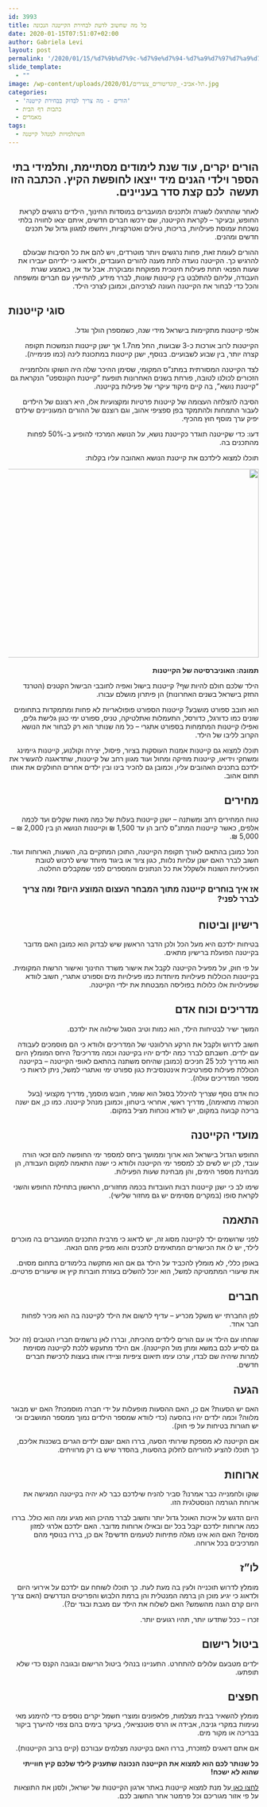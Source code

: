 ```yaml
---
id: 3993
title: כל מה שחשוב לדעת לבחירת הקייטנה הנכונה
date: 2020-01-15T07:51:07+02:00
author: Gabriela Levi
layout: post
permalink: '/2020/01/15/%d7%9b%d7%9c-%d7%9e%d7%94-%d7%a9%d7%97%d7%a9%d7%95%d7%91-%d7%9c%d7%93%d7%a2%d7%aa-%d7%9c%d7%91%d7%97%d7%99%d7%a8%d7%aa-%d7%94%d7%a7%d7%99%d7%99%d7%98%d7%a0%d7%94-%d7%94%d7%a0%d7%9b%d7%95%d7%a0%d7%94/'
slide_template:
  - ""
image: /wp-content/uploads/2020/01/תל-אביב-_קונדיטורים_צעירים.jpg
categories:
  - 'הורים - מה צריך לבדוק בבחירת קייטנה'
  - כתבות דף הבית
  - מאמרים
tags:
  - השתלמויות למנהל קייטנה
---
```

<h2 dir="rtl">
  <strong>הורים יקרים, עוד שנת לימודים מסתיימת, ותלמידי בתי הספר וילדי הגנים מיד ייצאו לחופשת הקיץ. הכתבה הזו תעשה  לכם קצת סדר בעניינים.</strong>
</h2>

<p dir="rtl">
  לאחר שהתרגלו לשגרה ולתכנים המועברים במוסדות החינוך, הילדים נרגשים לקראת החופש, ובעיקר – לקראת הקייטנה, שם ירכשו חברים חדשים, איתם יצאו לחוויה בלתי נשכחת עמוסת פעילויות, בריכות, טיולים ואטרקציות, ויחשפו למגוון גדול של תכנים חדשים ומהנים.
</p>

<p dir="rtl">
  ההורים לעומת זאת, פחות נרגשים ויותר מוטרדים, ויש להם את כל הסיבות שבעולם להרגיש כך. הקייטנה נועדה לתת מענה להורים העובדים, ולדאוג כי ילדיהם יעבירו את שעות הפנאי תחת פעילות חינוכית מפוקחת ומבוקרת. אבל עד אז, באמצע שגרת העבודה, עליהם להתלבט בין קייטנות שונות, לברר מידע, להתייעץ עם חברים ומשפחה והכל כדי לבחור את הקייטנה העונה לצרכיהם, וכמובן לצרכי הילד.
</p>

## **סוגי קייטנות**

<p dir="rtl">
  אלפי קייטנות מתקיימות בישראל מידי שנה, כשמספרן הולך וגדל.
</p>

<p dir="rtl">
  הקייטנות לרוב אורכות כ-3 שבועות, החל מה1.7 אך ישנן קייטנות הנמשכות תקופה קצרה יותר, בין שבוע לשבועיים. בנוסף, ישנן קייטנות במתכונת לינה (כמו פנימייה).
</p>

<p dir="rtl">
  לצד הקייטנה המסורתית במתנ&#8221;ס המקומי, שסימן ההיכר שלה היה השוקו והלחמנייה הזכורים לכולנו לטובה, פורחת בשנים האחרונות תופעת &#8220;קייטנת הקונספט&#8221; הנקראת גם &#8220;קייטנת נושא&#8221;, בה קיים מיקוד עיקרי של פעילות בקייטנה.
</p>

<p dir="rtl">
  הסיבה להצלחה העצומה של קייטנות פרטיות ומקצועיות אלו, היא רצונם של הילדים  לעבור התמחות ולהתמקד בפן ספציפי אהוב, וגם רוצנם של ההורים המעוניינים שילדם יפיק ערך מוסף חוץ מהכיף.
</p>

<p dir="rtl">
  דעו: כדי שקייטנה תוגדר כקייטנת נושא, על הנושא המרכזי להופיע ב-50% לפחות מהתכנים בה.
</p>

<p dir="rtl">
  תוכלו למצוא לילדכם את קייטנת הנושא האהובה עליו בקלות:
</p>

<p dir="rtl">
  <img src="files/news/thumbnail_קונדיטורים_צעירים.jpg" alt="" data-cke-saved-src="files/news/thumbnail_קונדיטורים_צעירים.jpg" /><img class="alignnone size-full wp-image-146" src="/wp-content/uploads/2020/01/תל-אביב-_קונדיטורים_צעירים.jpg" alt="" width="790" height="380" srcset="/wp-content/uploads/2020/01/תל-אביב-_קונדיטורים_צעירים.jpg 790w, /wp-content/uploads/2020/01/תל-אביב-_קונדיטורים_צעירים-300x144.jpg 300w" sizes="(max-width: 790px) 100vw, 790px" />
</p>

<p dir="rtl">
  <strong>תמונה: האוניברסיטה של הקייטנות</strong>
</p>

<p dir="rtl">
  הילד שלכם חולם להיות שף? קייטנות בישול ואפיה לחובבי הבישול הקטנים (הטרנד החזק בישראל בשנים האחרונות) הן פיתרון מושלם עבורו.
</p>

<p dir="rtl">
  הוא חובב ספורט מושבע? קייטנות הספורט פופולאריות לא פחות ומתמקדות בתחומים שונים כמו כדורגל, כדורסל, התעמלות ואתלטיקה, טניס, ספורט ימי כגון גלישת גלים, ואפילו קייטנות המתמחות בספורט אתגרי – כל מה שנותר הוא רק לבחור את הנושא הקרוב לליבו של הילד.
</p>

<p dir="rtl">
  תוכלו למצוא גם קייטנות אמנות העוסקות בציור, פיסול, יצירה וקולנוע, קייטנות גיימינג ומשחקי וידיאו, קייטנות מוזיקה ומחול ועוד מגוון רחב של קייטנות, שתדאגנה להעשיר את ילדכם בתכנים האהובים עליו, וכמובן גם להכיר בינו ובין ילדים אחרים החולקים את אותו תחום אהוב.
</p>

<h2 dir="rtl">
  <strong>מחירים</strong>
</h2>

<p dir="rtl">
  טווח המחירים רחב ומשתנה &#8211; ישנן קייטנות בעלות של כמה מאות שקלים ועד לכמה אלפים, כאשר קייטנות המתנ&#8221;ס לרוב הן עד 1,500 ₪ וקייטנות הנושא הן בין 2,000 ₪ &#8211; 5,000 ₪.
</p>

<p dir="rtl">
  הכל כמובן בהתאם לאורך תקופת הקייטנה, התוכן המתקיים בה, השעות, הארוחות ועוד. חשוב לברר האם ישנן עלויות נלוות, כגון ציוד או ביגוד מיוחד שיש לרכוש לטובת הפעילויות השונות ולשקלל את כל הנתונים והמספרים לפני שמקבלים החלטה.
</p>

<h3 dir="rtl">
</h3>

<h3 dir="rtl">
  <strong>אז איך בוחרים קייטנה מתוך המבחר העצום המוצע היום? ומה צריך לברר לפני?</strong>
</h3>

<h2 dir="rtl">
  <strong>רישיון וביטוח</strong>
</h2>

<p dir="rtl">
  בטיחות ילדכם היא מעל הכל ולכן הדבר הראשון שיש לבדוק הוא כמובן האם מדובר בקייטנה הפועלת ברישיון מתאים.
</p>

<p dir="rtl">
  על פי חוק, על מפעיל הקייטנה לקבל את אישור משרד החינוך ואישור הרשות המקומית. בקייטנות הכוללות פעילויות מיוחדות כמו פעילויות מים וספורט אתגרי, חשוב לוודא שפעילויות אלו כלולות בפוליסה המבטחת את ילדי הקייטנה.
</p>

<h2 dir="rtl">
  <strong>מדריכים וכוח אדם</strong>
</h2>

<p dir="rtl">
  המשך ישיר לבטיחות הילד, הוא כמות וטיב הסגל שילווה את ילדכם.
</p>

<p dir="rtl">
  חשוב לדרוש ולקבל את הרקע הרלוונטי של המדריכים ולוודא כי הם מוסמכים לעבודה עם ילדים. חשבתם לברר כמה ילדים יהיו בקייטנה וכמה מדריכים? היחס המומלץ היום הוא מדריך לכל 25 חניכים (כמובן שהיחס משתנה בהתאם לאופי הקייטנה – בקייטנה הכוללת פעילות ספורטיבית אינטנסיבית כגון ספורט ימי ואתגרי למשל, ניתן לראות כי מספר המדריכים עולה).
</p>

<p dir="rtl">
  כוח אדם נוסף שצריך להיכלל בסגל הוא שומר, חובש מוסמך, מדריך מקצועי (בעל הכשרה מתאימה), מדריך ראשי, אחראי ביטחון, וכמובן מנהל קייטנה. כמו כן, אם ישנה בריכה קבועה במקום, יש לוודא נוכחות מציל במקום.
</p>

<h2 dir="rtl">
  <strong>מועדי הקייטנה</strong>
</h2>

<p dir="rtl">
  החופש הגדול בישראל הוא ארוך וממושך ביחס למספר ימי החופשה להם זכאי הורה עובד, לכן יש לשים לב למספר ימי הקייטנה ולוודא כי ישנה התאמה למקום העבודה, הן מבחינת מספר הימים, והן מבחינת שעות הפעילות.
</p>

<p dir="rtl">
  שימו לב כי ישנן קייטנות רבות העובדות בכמה מחזורים, הראשון בתחילת החופש והשני לקראת סופו (במקרים מסוימים יש גם מחזור שלישי).
</p>

<h2 dir="rtl">
  <strong>התאמה</strong>
</h2>

<p dir="rtl">
  לפני שרושמים ילד לקייטנה מסוג זה, יש לדאוג כי מרבית התכנים המועברים בה מוכרים לילד, יש לו את הכישורים המתאימים לתכנים והוא מפיק מהם הנאה.
</p>

<p dir="rtl">
  באופן כללי, לא מומלץ להכביד על הילד גם אם הוא מתקשה בלימודים בתחום מסוים. את שיעורי המתמטיקה למשל, הוא יוכל להשלים בעזרת חוברות קיץ או שיעורים פרטיים.
</p>

<h2 dir="rtl">
  <strong>חברים</strong>
</h2>

<p dir="rtl">
  לפן החברתי יש משקל מכריע – עדיף לרשום את הילד לקייטנה בה הוא מכיר לפחות חבר אחד.
</p>

<p dir="rtl">
  שוחחו עם הילד או עם הורים לילדים מהכיתה, ובררו לאן נרשמים חבריו הטובים (זה יכול גם לסייע לכם במשא ומתן מול הקייטנה). אם הילד מתעקש ללכת לקייטנה מסוימת למרות שיהיה שם לבדו, ערכו עימו תיאום ציפיות וציידו אותו בעצות לרכישת חברים חדשים.
</p>

<h2 dir="rtl">
  <strong>הגעה</strong>
</h2>

<p dir="rtl">
  האם יש הסעות? אם כן, האם ההסעות מופעלות על ידי חברה מוסמכת? האם יש מבוגר מלווה? וכמה ילדים יהיו בהסעה (כדי לוודא שמספר הילדים נמוך ממספר המושבים וכי יש חגורות בטיחות על פי חוק).
</p>

<p dir="rtl">
  אם הקייטנה לא מספקת שירותי הסעה, בררו האם ישנם ילדים הגרים בשכנות אליכם, כך תוכלו להציע להוריהם לחלוק בהסעות, בהסדר שיש בו רק מרוויחים.
</p>

<h2 dir="rtl">
  <strong>ארוחות</strong>
</h2>

<p dir="rtl">
  שוקו ולחמנייה כבר אמרנו? סביר להניח שילדכם כבר לא יהיה בקייטנה המגישה את ארוחת הגורמה הנוסטלגית הזו.
</p>

<p dir="rtl">
  היום הדגש על איכות האוכל גדול יותר וחשוב לברר מהיכן הוא מגיע ומה הוא כולל. בררו כמה ארוחות ילדכם יקבל בכל יום ובאילו ארוחות מדובר. האם ילדכם אלרגי למזון מסוים? האם הוא אינו מגלה פתיחות לטעמים חדשים? אם כן, בררו בנוסף מהם המרכיבים בכל ארוחה.
</p>

<h2 dir="rtl">
  <strong>לו&#8221;ז</strong>
</h2>

<p dir="rtl">
  מומלץ לדרוש תוכנייה ולעין בה מעת לעת. כך תוכלו לשוחח עם ילדכם על אירועי היום ולדאוג כי יגיע מוכן הן ברמה המנטלית והן ברמת הלבוש והפריטים הנדרשים (האם צריך היום קרם הגנה מהשמש? האם לשלוח את הילד עם מגבת ובגד ים?).
</p>

<p dir="rtl">
  זכרו – ככל שתדעו יותר, תהיו רגועים יותר.
</p>

<h2 dir="rtl">
  <strong>ביטול רישום</strong>
</h2>

<p dir="rtl">
  ילדים מטבעם עלולים להתחרט. התעניינו בנהלי ביטול הרישום ובגובה הקנס כדי שלא תופתעו.
</p>

<h2 dir="rtl">
  <strong>חפצים</strong>
</h2>

<p dir="rtl">
  מומלץ להשאיר בבית מצלמות, פלאפונים ומוצרי חשמל יקרים נוספים כדי להימנע מאי נעימות במקרי גניבה, אבידה או הרס פוטנציאלי, בעיקר בימים בהם צפוי להיערך ביקור בבריכה או מקור מים.
</p>

<p dir="rtl">
  אם אתם דואגים למזכרת, בררו האם בקייטנה מצלמים עבורכם (קיים ברוב הקייטנות).
</p>

<p dir="rtl">
  <strong>כל שנותר לכם הוא למצוא את הקייטנה הנכונה שתעניק לילד שלכם קיץ חווייתי שהוא לא ישכח!</strong>
</p>

<p dir="rtl">
  <a href="https://www.kayt.co.il/index.php?dir=site&page=camps&op=list" target="_blank" rel="noopener noreferrer" data-cke-saved-href="https://www.kayt.co.il/index.php?dir=site&page=camps&op=list"><u>לחצו כאן </u></a>על מנת למצוא קייטנות באתר ארגון הקייטנות של ישראל, ולסנן את התוצאות על פי אזור מגוריכם וכל פרמטר אחר החשוב לכם.
</p>

&nbsp;